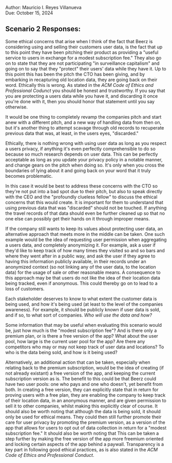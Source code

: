 Author: Mauricio I. Reyes Villanueva\
Due: October 15, 2024

## Scenario 2 Responses:

Some ethical concerns that arise when I think of the fact that Beerz is considering using and selling their customers user data, is the fact that up to this point they have been pitching their product as providing a "useful service to users in exchange for a modest subscription fee." They also go on to state that they are not participating "in surveillance capitalism" and going on to say that they "protect" their users' data while they have it. Up to this point this has been the pitch the CTO has been giving, and by embarking in recapturing old location data, they are going back on their word. Ethically this is wrong. As stated in the *ACM Code of Ethics and Professional Codunct* you should be honest and trustworthy. If you say that you are protecting a users data while you have it, and discarding it once you're done with it, then you should honor that statement until you say otherwise.

It would be one thing to completely revamp the companies pitch and start anew with a different pitch, and a new way of handling data from then on, but it's another thing to attempt scavage through old records to recuperate previous data that was, at least, in the users eyes, "discarded." 

Ethically, there is nothing wrong with using user data as long as you respect a users privacy, if anything it's even perfectly comprehensible to do so because so much research depends on user data. This can be perfectly acceptable as long as you update your privacy policy in a notable manner, and change gears on the pitch when doing so. It's only when you cross the boundaries of lying about it and going back on your word that it truly becomes problematic.

In this case it would be best to address these concerns with the CTO so they're not put into a bad spot due to their pitch, but also to speak directly with the CEO and the "profoundly clueless fellow" to discuss the ethical concerns that this would create. It is important for them to understand that using previous data that was "discarded" should not be touched. If anything the travel records of that data should even be further cleaned up so that no one else can possibly get their hands on it through improper means.

If the company still wants to keep its values about protecting user data, an alternative approach that meets more in the middle can be taken. One such example would be the idea of requesting user permission when aggregating a users data, and completely anonymizing it. For example, ask a user if they'd like to keep track of how many times they visited so and so bars and where they went after in a public way, and ask the user if they agree to having this information publicly available, in their records under an anonymized context (so not linking any of the user data, to the location data) for the usage of sale or other reasonable means. A consequence to this approach may be that users do not like the idea of their location data being tracked, even if anonymous. This could thereby go on to lead to a loss of customers.

Each stakeholder deserves to know to what extent the customer data is being used, and how it's being used (at least to the level of the companies awareness). For example, it should be publicly known if user data is sold, and if so, to what sort of companies. *Who will use the data and how?*

Some information that may be useful when evaluating this scenario would be, just how much is the "modest subscription fee"? And is there only a premium plan, or is there a free version of the app? What about the user pool, how large is the current user pool for the app? Are there any competitors who may or may not keep track of user data and locations? To who is the data being sold, and how is it being used?

Alternatively, an additional action that can be taken, especially when relating back to the premium subscription, would be the idea of creating (if not already existant) a free version of the app, and keeping the current subscription version as is. The benefit to this could be that Beerz could have two user pools: one who pays and one who doesn't, yet benefit from both. In creating a free version, they can explicitly state that in return for proving users with a free plan, they are enabling the company to keep track of their location data, in an anonymous manner, and are given permission to sell it to other companies, whilst making this explicitly clear of course. It should also be worth noting that although the data is being sold, it should only be used for ethical means. They could then still further promote their care for user privacy by promoting the premium version, as a version of the app that allows for users to opt out of data collection in return for a "modest subscription fee." It should also be worth noting that This can be taken a step further by making the free version of the app more freemium oriented and locking certain aspects of the app behind a paywall. Transparency is a key part in following good ethical practices, as is also stated in the *ACM Code of Ethics and Professional Conduct*.